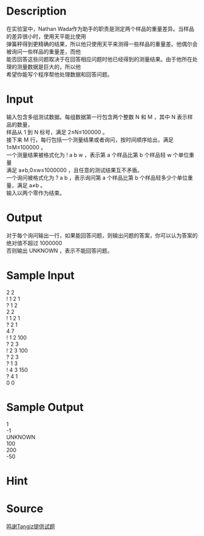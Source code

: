 
# Description

<div class="content"><div>在实验室中，Nathan Wada作为助手的职责是测定两个样品的重量差异。当样品的差异很小时，使用天平能比使用</div>
<div>弹簧秤得到更精确的结果，所以他只使用天平来测得一些样品的重量差。他偶尔会被询问一些样品的重量差，而他</div>
<div>能否回答这些问题取决于在回答相应问题时他已经得到的测量结果。由于他所在处理的测量数据是巨大的，所以他</div>
<div>希望你能写个程序帮他处理数据和回答问题。</div>
<p></p></div>

# Input

<div class="content"><div>输入包含多组测试数据。每组数据第一行包含两个整数 N 和 M ，其中 N 表示样品的数量，</div>
<div>样品从 1 到 N 标号，满足 2≤N≤100000 。</div>
<div>接下来 M 行，每行包括一个测量结果或者询问，按时间顺序给出，满足 1≤M≤100000 。</div>
<div>一个测量结果被格式化为 ! a b w ，表示第 a 个样品比第 b 个样品轻 w 个单位重量</div>
<div>满足 a≠b,0≤w≤1000000 ，且任意的测试结果互不矛盾。</div>
<div>一个询问被格式化为 ? a b ，表示询问第 a 个样品比第 b 个样品轻多少个单位重量，满足 a≠b 。</div>
<div>输入以两个零作为结束。</div>
<p></p></div>

# Output

<div class="content"><div>对于每个询问输出一行，如果能回答问题，则输出问题的答案，你可以认为答案的绝对值不超过 1000000 </div>
<div>否则输出 UNKNOWN ，表示不能回答问题。</div>
<p></p></div>

# Sample Input

<div class="content"><span class="sampledata">2 2<br/>
! 1 2 1<br/>
? 1 2<br/>
2 2<br/>
! 1 2 1<br/>
? 2 1<br/>
4 7<br/>
! 1 2 100<br/>
? 2 3<br/>
! 2 3 100<br/>
? 2 3<br/>
? 1 3<br/>
! 4 3 150<br/>
? 4 1<br/>
0 0 </span></div>

# Sample Output

<div class="content"><span class="sampledata">1<br/>
-1<br/>
UNKNOWN<br/>
100<br/>
200<br/>
-50</span></div>

# Hint

<div class="content"><p></p></div>

# Source

<div class="content"><p><a href="problemset.php?search=鸣谢Tangjz提供试题">鸣谢Tangjz提供试题</a></p></div>

